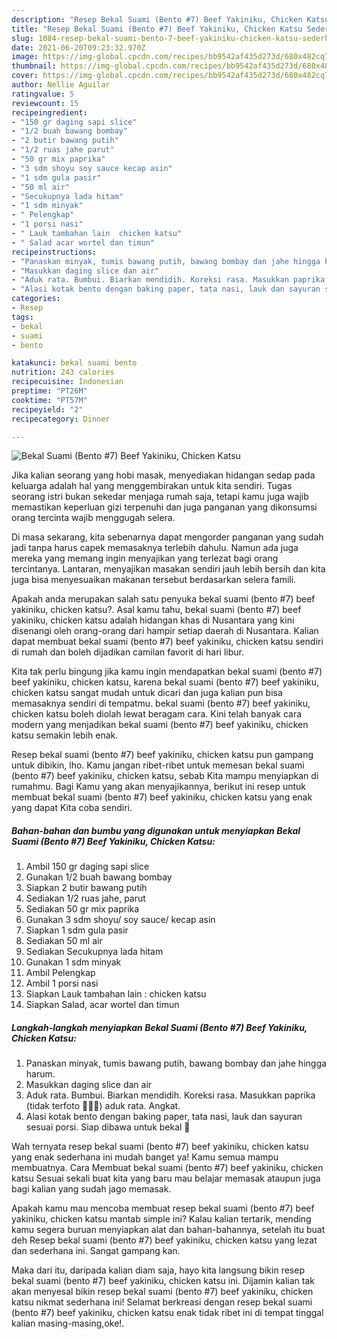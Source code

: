 ```yaml
---
description: "Resep Bekal Suami (Bento #7) Beef Yakiniku, Chicken Katsu Sederhana Untuk Jualan"
title: "Resep Bekal Suami (Bento #7) Beef Yakiniku, Chicken Katsu Sederhana Untuk Jualan"
slug: 1084-resep-bekal-suami-bento-7-beef-yakiniku-chicken-katsu-sederhana-untuk-jualan
date: 2021-06-20T09:23:32.970Z
image: https://img-global.cpcdn.com/recipes/bb9542af435d273d/680x482cq70/bekal-suami-bento-7-beef-yakiniku-chicken-katsu-foto-resep-utama.jpg
thumbnail: https://img-global.cpcdn.com/recipes/bb9542af435d273d/680x482cq70/bekal-suami-bento-7-beef-yakiniku-chicken-katsu-foto-resep-utama.jpg
cover: https://img-global.cpcdn.com/recipes/bb9542af435d273d/680x482cq70/bekal-suami-bento-7-beef-yakiniku-chicken-katsu-foto-resep-utama.jpg
author: Nellie Aguilar
ratingvalue: 5
reviewcount: 15
recipeingredient:
- "150 gr daging sapi slice"
- "1/2 buah bawang bombay"
- "2 butir bawang putih"
- "1/2 ruas jahe parut"
- "50 gr mix paprika"
- "3 sdm shoyu soy sauce kecap asin"
- "1 sdm gula pasir"
- "50 ml air"
- "Secukupnya lada hitam"
- "1 sdm minyak"
- " Pelengkap"
- "1 porsi nasi"
- " Lauk tambahan lain  chicken katsu"
- " Salad acar wortel dan timun"
recipeinstructions:
- "Panaskan minyak, tumis bawang putih, bawang bombay dan jahe hingga harum."
- "Masukkan daging slice dan air"
- "Aduk rata. Bumbui. Biarkan mendidih. Koreksi rasa. Masukkan paprika (tidak terfoto 🤦🏻‍♀️) aduk rata. Angkat."
- "Alasi kotak bento dengan baking paper, tata nasi, lauk dan sayuran sesuai porsi. Siap dibawa untuk bekal 🥰"
categories:
- Resep
tags:
- bekal
- suami
- bento

katakunci: bekal suami bento 
nutrition: 243 calories
recipecuisine: Indonesian
preptime: "PT26M"
cooktime: "PT57M"
recipeyield: "2"
recipecategory: Dinner

---
```



![Bekal Suami (Bento #7) Beef Yakiniku, Chicken Katsu](https://img-global.cpcdn.com/recipes/bb9542af435d273d/680x482cq70/bekal-suami-bento-7-beef-yakiniku-chicken-katsu-foto-resep-utama.jpg)

Jika kalian seorang yang hobi masak, menyediakan hidangan sedap pada keluarga adalah hal yang menggembirakan untuk kita sendiri. Tugas seorang istri bukan sekedar menjaga rumah saja, tetapi kamu juga wajib memastikan keperluan gizi terpenuhi dan juga panganan yang dikonsumsi orang tercinta wajib menggugah selera.

Di masa  sekarang, kita sebenarnya dapat mengorder panganan yang sudah jadi tanpa harus capek memasaknya terlebih dahulu. Namun ada juga mereka yang memang ingin menyajikan yang terlezat bagi orang tercintanya. Lantaran, menyajikan masakan sendiri jauh lebih bersih dan kita juga bisa menyesuaikan makanan tersebut berdasarkan selera famili. 



Apakah anda merupakan salah satu penyuka bekal suami (bento #7) beef yakiniku, chicken katsu?. Asal kamu tahu, bekal suami (bento #7) beef yakiniku, chicken katsu adalah hidangan khas di Nusantara yang kini disenangi oleh orang-orang dari hampir setiap daerah di Nusantara. Kalian dapat membuat bekal suami (bento #7) beef yakiniku, chicken katsu sendiri di rumah dan boleh dijadikan camilan favorit di hari libur.

Kita tak perlu bingung jika kamu ingin mendapatkan bekal suami (bento #7) beef yakiniku, chicken katsu, karena bekal suami (bento #7) beef yakiniku, chicken katsu sangat mudah untuk dicari dan juga kalian pun bisa memasaknya sendiri di tempatmu. bekal suami (bento #7) beef yakiniku, chicken katsu boleh diolah lewat beragam cara. Kini telah banyak cara modern yang menjadikan bekal suami (bento #7) beef yakiniku, chicken katsu semakin lebih enak.

Resep bekal suami (bento #7) beef yakiniku, chicken katsu pun gampang untuk dibikin, lho. Kamu jangan ribet-ribet untuk memesan bekal suami (bento #7) beef yakiniku, chicken katsu, sebab Kita mampu menyiapkan di rumahmu. Bagi Kamu yang akan menyajikannya, berikut ini resep untuk membuat bekal suami (bento #7) beef yakiniku, chicken katsu yang enak yang dapat Kita coba sendiri.

<!--inarticleads1-->

##### Bahan-bahan dan bumbu yang digunakan untuk menyiapkan Bekal Suami (Bento #7) Beef Yakiniku, Chicken Katsu:

1. Ambil 150 gr daging sapi slice
1. Gunakan 1/2 buah bawang bombay
1. Siapkan 2 butir bawang putih
1. Sediakan 1/2 ruas jahe, parut
1. Sediakan 50 gr mix paprika
1. Gunakan 3 sdm shoyu/ soy sauce/ kecap asin
1. Siapkan 1 sdm gula pasir
1. Sediakan 50 ml air
1. Sediakan Secukupnya lada hitam
1. Gunakan 1 sdm minyak
1. Ambil  Pelengkap
1. Ambil 1 porsi nasi
1. Siapkan  Lauk tambahan lain : chicken katsu
1. Siapkan  Salad, acar wortel dan timun




<!--inarticleads2-->

##### Langkah-langkah menyiapkan Bekal Suami (Bento #7) Beef Yakiniku, Chicken Katsu:

1. Panaskan minyak, tumis bawang putih, bawang bombay dan jahe hingga harum.
1. Masukkan daging slice dan air
1. Aduk rata. Bumbui. Biarkan mendidih. Koreksi rasa. Masukkan paprika (tidak terfoto 🤦🏻‍♀️) aduk rata. Angkat.
1. Alasi kotak bento dengan baking paper, tata nasi, lauk dan sayuran sesuai porsi. Siap dibawa untuk bekal 🥰




Wah ternyata resep bekal suami (bento #7) beef yakiniku, chicken katsu yang enak sederhana ini mudah banget ya! Kamu semua mampu membuatnya. Cara Membuat bekal suami (bento #7) beef yakiniku, chicken katsu Sesuai sekali buat kita yang baru mau belajar memasak ataupun juga bagi kalian yang sudah jago memasak.

Apakah kamu mau mencoba membuat resep bekal suami (bento #7) beef yakiniku, chicken katsu mantab simple ini? Kalau kalian tertarik, mending kamu segera buruan menyiapkan alat dan bahan-bahannya, setelah itu buat deh Resep bekal suami (bento #7) beef yakiniku, chicken katsu yang lezat dan sederhana ini. Sangat gampang kan. 

Maka dari itu, daripada kalian diam saja, hayo kita langsung bikin resep bekal suami (bento #7) beef yakiniku, chicken katsu ini. Dijamin kalian tak akan menyesal bikin resep bekal suami (bento #7) beef yakiniku, chicken katsu nikmat sederhana ini! Selamat berkreasi dengan resep bekal suami (bento #7) beef yakiniku, chicken katsu enak tidak ribet ini di tempat tinggal kalian masing-masing,oke!.

